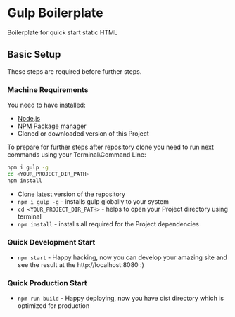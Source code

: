 # Gulp Boilerplate
Boilerplate for quick start static HTML

## Basic Setup
These steps are required before further steps.

### Machine Requirements
You need to have installed:
- [Node.js](https://nodejs.org/en/)
- [NPM Package manager](https://www.npmjs.com/)
- Cloned or downloaded version of this Project

To prepare for further steps after repository clone you need to run next commands using your Terminal\Command Line:
```sh
npm i gulp -g
cd <YOUR_PROJECT_DIR_PATH>
npm install
```

* Clone latest version of the repository
* `npm i gulp -g` - installs gulp globally to your system
* `cd <YOUR_PROJECT_DIR_PATH>` - helps to open your Project directory using terminal
* `npm install` - installs all required for the Project dependencies
### Quick Development Start
 * `npm start` - Happy hacking, now you can develop your amazing site and see the result at the http://localhost:8080 :)
 
### Quick Production Start
 * `npm run build` - Happy deploying, now you have dist directory which is optimized for production
